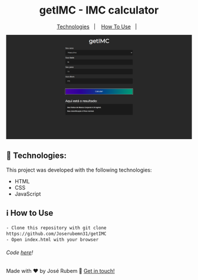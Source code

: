 <h1 align="center">getIMC - IMC calculator</h1>

<p align="center">
  <a href="#rocket-technologies">Technologies</a>&nbsp;&nbsp;&nbsp;|&nbsp;&nbsp;&nbsp;
  <a href="#information_source-how-to-use">How To Use</a>&nbsp;&nbsp;&nbsp;|&nbsp;&nbsp;&nbsp;
</p>

<p align="center">
  <img alt="GitHub top language" src="assets/print.png">
</p>

## :rocket: Technologies:

This project was developed with the following technologies:

- HTML
- CSS
- JavaScript

## :information_source: How to Use

```
- Clone this repository with git clone https://github.com/Joserubemn31/getIMC
- Open index.html with your browser
```

###### Code [here](https://github.com/Joserubemn31/getIMC)!

Made with ♥ by José Rubem :wave: [Get in touch!](https://www.linkedin.com/in/jos%C3%A9-rubem-314429168/)
